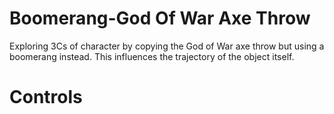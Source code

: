 # Boomerang-God Of War Axe Throw
 Exploring 3Cs of character by copying the God of War axe throw but using a boomerang instead. This influences the trajectory of the object itself.

# Controls
